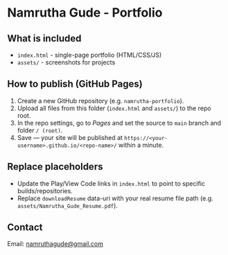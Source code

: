 # Namrutha Gude - Portfolio

## What is included
- `index.html` - single-page portfolio (HTML/CSS/JS)
- `assets/` - screenshots for projects

## How to publish (GitHub Pages)
1. Create a new GitHub repository (e.g. `namrutha-portfolio`).
2. Upload all files from this folder (`index.html` and `assets/`) to the repo root.
3. In the repo settings, go to *Pages* and set the source to `main` branch and folder `/ (root)`.
4. Save — your site will be published at `https://<your-username>.github.io/<repo-name>/` within a minute.

## Replace placeholders
- Update the Play/View Code links in `index.html` to point to specific builds/repositories.
- Replace `downloadResume` data-uri with your real resume file path (e.g. `assets/Namrutha_Gude_Resume.pdf`).

## Contact
Email: namruthagude@gmail.com
